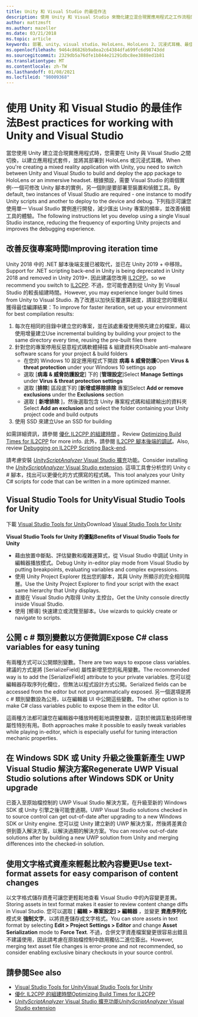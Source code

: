 ```yaml
---
title: Unity 和 Visual Studio 的最佳作法
description: 使用 Unity 和 Visual Studio 來簡化建立混合現實應用程式之工作流程的秘訣和訣竅。
author: mattzmsft
ms.author: mazeller
ms.date: 03/21/2018
ms.topic: article
keywords: 部署、unity、visual studio、HoloLens、HoloLens 2、沉浸式耳機、最佳作法、混合現實耳機、windows mixed reality 耳機、虛擬實境耳機、UWP、Visual Studio Tools Windows SDK
ms.openlocfilehash: 9464c86826b9a8ea2c64384dfa699fc6d98743dd
ms.sourcegitcommit: 2329db5a76dfe1b844e21291dbc8ee3888ed1b81
ms.translationtype: MT
ms.contentlocale: zh-TW
ms.lasthandoff: 01/08/2021
ms.locfileid: "98009368"
---
```

# <a name="best-practices-for-working-with-unity-and-visual-studio"></a><span data-ttu-id="a6aba-104">使用 Unity 和 Visual Studio 的最佳作法</span><span class="sxs-lookup"><span data-stu-id="a6aba-104">Best practices for working with Unity and Visual Studio</span></span>

<span data-ttu-id="a6aba-105">當您使用 Unity 建立混合現實應用程式時，您需要在 Unity 與 Visual Studio 之間切換，以建立應用程式套件，並將其部署到 HoloLens 或沉浸式耳機。</span><span class="sxs-lookup"><span data-stu-id="a6aba-105">When you're creating a mixed reality application with Unity, you need to switch between Unity and Visual Studio to build and deploy the app package to HoloLens or an immersive headset.</span></span> <span data-ttu-id="a6aba-106">根據預設，需要 Visual Studio 的兩個實例-一個可修改 Unity 腳本的實例，另一個則是要部署至裝置和偵錯工具。</span><span class="sxs-lookup"><span data-stu-id="a6aba-106">By default, two instances of Visual Studio are required - one instance to modify Unity scripts and another to deploy to the device and debug.</span></span> <span data-ttu-id="a6aba-107">下列指示可讓您使用單一 Visual Studio 實例進行開發，減少匯出 Unity 專案的頻率，並改善偵錯工具的體驗。</span><span class="sxs-lookup"><span data-stu-id="a6aba-107">The following instructions let you develop using a single Visual Studio instance, reducing the frequency of exporting Unity projects and improves the debugging experience.</span></span>

## <a name="improving-iteration-time"></a><span data-ttu-id="a6aba-108">改善反復專案時間</span><span class="sxs-lookup"><span data-stu-id="a6aba-108">Improving iteration time</span></span>

<span data-ttu-id="a6aba-109">Unity 2018 中的 .NET 腳本後端支援已被取代，並已在 Unity 2019 + 中移除。</span><span class="sxs-lookup"><span data-stu-id="a6aba-109">Support for .NET scripting back-end in Unity is being deprecated in Unity 2018 and removed in Unity 2019+.</span></span> <span data-ttu-id="a6aba-110">因此建議您改用 [IL2CPP](https://docs.unity3d.com/Manual/IL2CPP.html)。</span><span class="sxs-lookup"><span data-stu-id="a6aba-110">so we recommend you switch to [IL2CPP](https://docs.unity3d.com/Manual/IL2CPP.html).</span></span> <span data-ttu-id="a6aba-111">不過，您可能會遇到從 Unity 到 Visual Studio 的較長組建時間。</span><span class="sxs-lookup"><span data-stu-id="a6aba-111">However, you may experience longer build times from Unity to Visual Studio.</span></span> <span data-ttu-id="a6aba-112">為了改進以加快反覆運算速度，請設定您的環境以獲得最佳編譯結果：</span><span class="sxs-lookup"><span data-stu-id="a6aba-112">To improve for faster iteration, set up your environment for best compilation results:</span></span>

1) <span data-ttu-id="a6aba-113">每次在相同的目錄中建立您的專案，並在該處重複使用預先建立的檔案，藉以使用增量建立</span><span class="sxs-lookup"><span data-stu-id="a6aba-113">Use incremental building by building your project to the same directory every time, reusing the pre-built files there</span></span>
2) <span data-ttu-id="a6aba-114">針對您的專案停用反惡意程式碼軟體掃描 & 組建資料夾</span><span class="sxs-lookup"><span data-stu-id="a6aba-114">Disable anti-malware software scans for your project & build folders</span></span>
   - <span data-ttu-id="a6aba-115">在您的 Windows 10 設定應用程式下開啟 **病毒 & 威脅防護**</span><span class="sxs-lookup"><span data-stu-id="a6aba-115">Open **Virus & threat protection** under your Windows 10 settings app</span></span>
   - <span data-ttu-id="a6aba-116">選取 [**病毒 & 威脅防護設定**] 下的 [**管理設定**]</span><span class="sxs-lookup"><span data-stu-id="a6aba-116">Select **Manage Settings** under **Virus & threat protection settings**</span></span>
   - <span data-ttu-id="a6aba-117">選取 [**排除**] 區段底下的 [**新增或移除排除** 專案]</span><span class="sxs-lookup"><span data-stu-id="a6aba-117">Select **Add or remove exclusions** under the **Exclusions** section</span></span>
   - <span data-ttu-id="a6aba-118">選取 [ **新增排除** ]，然後選取包含 Unity 專案程式碼和組建輸出的資料夾</span><span class="sxs-lookup"><span data-stu-id="a6aba-118">Select **Add an exclusion** and select the folder containing your Unity project code and build outputs</span></span>
3) <span data-ttu-id="a6aba-119">使用 SSD 來建立</span><span class="sxs-lookup"><span data-stu-id="a6aba-119">Use an SSD for building</span></span>

<span data-ttu-id="a6aba-120">如需詳細資訊，請參閱 [優化 IL2CPP 的組建時間](https://docs.unity3d.com/Manual/IL2CPP-OptimizingBuildTimes.html) 。</span><span class="sxs-lookup"><span data-stu-id="a6aba-120">Review [Optimizing Build Times for IL2CPP](https://docs.unity3d.com/Manual/IL2CPP-OptimizingBuildTimes.html) for more info.</span></span> <span data-ttu-id="a6aba-121">此外，請參閱 [IL2CPP 腳本後端的調試](https://docs.unity3d.com/Manual/windowsstore-debugging-il2cpp.html)。</span><span class="sxs-lookup"><span data-stu-id="a6aba-121">Also, review [Debugging on IL2CPP Scripting Back-end](https://docs.unity3d.com/Manual/windowsstore-debugging-il2cpp.html).</span></span>

<span data-ttu-id="a6aba-122">請考慮安裝 [ *UnityScriptAnalyzer* Visual Studio 擴充](https://github.com/Microsoft/MixedRealityCompanionKit/tree/master/UnityScriptAnalyzer)功能。</span><span class="sxs-lookup"><span data-stu-id="a6aba-122">Consider installing the [*UnityScriptAnalyzer* Visual Studio extension](https://github.com/Microsoft/MixedRealityCompanionKit/tree/master/UnityScriptAnalyzer).</span></span> <span data-ttu-id="a6aba-123">這項工具會分析您的 Unity c # 腳本，找出可以更優化的方式撰寫的程式碼。</span><span class="sxs-lookup"><span data-stu-id="a6aba-123">This tool analyzes your Unity C# scripts for code that can be written in a more optimized manner.</span></span>

## <a name="visual-studio-tools-for-unity"></a><span data-ttu-id="a6aba-124">Visual Studio Tools for Unity</span><span class="sxs-lookup"><span data-stu-id="a6aba-124">Visual Studio Tools for Unity</span></span>

<span data-ttu-id="a6aba-125">下載 [Visual Studio Tools for Unity](https://docs.microsoft.com/visualstudio/cross-platform/getting-started-with-visual-studio-tools-for-unity)</span><span class="sxs-lookup"><span data-stu-id="a6aba-125">Download [Visual Studio Tools for Unity](https://docs.microsoft.com/visualstudio/cross-platform/getting-started-with-visual-studio-tools-for-unity)</span></span>

<span data-ttu-id="a6aba-126">**Visual Studio Tools for Unity 的優點**</span><span class="sxs-lookup"><span data-stu-id="a6aba-126">**Benefits of Visual Studio Tools for Unity**</span></span>
* <span data-ttu-id="a6aba-127">藉由放置中斷點、評估變數和複雜運算式，從 Visual Studio 中調試 Unity in 編輯器播放模式。</span><span class="sxs-lookup"><span data-stu-id="a6aba-127">Debug Unity in-editor play mode from Visual Studio by putting breakpoints, evaluating variables and complex expressions.</span></span>
* <span data-ttu-id="a6aba-128">使用 Unity Project Explorer 找出您的腳本，其與 Unity 所顯示的完全相同階層。</span><span class="sxs-lookup"><span data-stu-id="a6aba-128">Use the Unity Project Explorer to find your script with the exact same hierarchy that Unity displays.</span></span>
* <span data-ttu-id="a6aba-129">直接在 Visual Studio 內取得 Unity 主控台。</span><span class="sxs-lookup"><span data-stu-id="a6aba-129">Get the Unity console directly inside Visual Studio.</span></span>
* <span data-ttu-id="a6aba-130">使用 [嚮導] 快速建立或流覽至腳本。</span><span class="sxs-lookup"><span data-stu-id="a6aba-130">Use wizards to quickly create or navigate to scripts.</span></span>

## <a name="expose-c-class-variables-for-easy-tuning"></a><span data-ttu-id="a6aba-131">公開 c # 類別變數以方便微調</span><span class="sxs-lookup"><span data-stu-id="a6aba-131">Expose C# class variables for easy tuning</span></span>

<span data-ttu-id="a6aba-132">有兩種方式可以公開類別變數。</span><span class="sxs-lookup"><span data-stu-id="a6aba-132">There are two ways to expose class variables.</span></span> <span data-ttu-id="a6aba-133">建議的方式是將 [SerializeField] 屬性新增至您的私用變數。</span><span class="sxs-lookup"><span data-stu-id="a6aba-133">The recommended way is to add the [SerializeField] attribute to your private variables.</span></span> <span data-ttu-id="a6aba-134">您可以從編輯器存取序列化欄位，但無法以程式設計方式公開。</span><span class="sxs-lookup"><span data-stu-id="a6aba-134">Serialized fields can be accessed from the editor but not programmatically exposed.</span></span>  <span data-ttu-id="a6aba-135">另一個選項是將 c # 類別變數設為公用，以在編輯器 UI 中公開這些變數。</span><span class="sxs-lookup"><span data-stu-id="a6aba-135">The other option is to make C# class variables public to expose them in the editor UI.</span></span> 

<span data-ttu-id="a6aba-136">這兩種方法都可讓您在編輯器中播放時輕鬆地調整變數，這對於微調互動技師修理屬性特別有用。</span><span class="sxs-lookup"><span data-stu-id="a6aba-136">Both approaches make it possible to easily tweak variables while playing in-editor, which is especially useful for tuning interaction mechanic properties.</span></span>

## <a name="regenerate-uwp-visual-studio-solutions-after-windows-sdk-or-unity-upgrade"></a><span data-ttu-id="a6aba-137">在 Windows SDK 或 Unity 升級之後重新產生 UWP Visual Studio 解決方案</span><span class="sxs-lookup"><span data-stu-id="a6aba-137">Regenerate UWP Visual Studio solutions after Windows SDK or Unity upgrade</span></span>

<span data-ttu-id="a6aba-138">已簽入至原始檔控制的 UWP Visual Studio 解決方案，在升級至新的 Windows SDK 或 Unity 引擎之後可能會過期。</span><span class="sxs-lookup"><span data-stu-id="a6aba-138">UWP Visual Studio solutions checked in to source control can get out-of-date after upgrading to a new Windows SDK or Unity engine.</span></span> <span data-ttu-id="a6aba-139">您可以從 Unity 建立新的 UWP 解決方案，然後將差異合併到簽入解決方案，以解決過期的解決方案。</span><span class="sxs-lookup"><span data-stu-id="a6aba-139">You can resolve out-of-date solutions after by building a new UWP solution from Unity and merging differences into the checked-in solution.</span></span>

## <a name="use-text-format-assets-for-easy-comparison-of-content-changes"></a><span data-ttu-id="a6aba-140">使用文字格式資產來輕鬆比較內容變更</span><span class="sxs-lookup"><span data-stu-id="a6aba-140">Use text-format assets for easy comparison of content changes</span></span>

<span data-ttu-id="a6aba-141">以文字格式儲存資產可讓您更輕鬆地查看 Visual Studio 中的內容變更差異。</span><span class="sxs-lookup"><span data-stu-id="a6aba-141">Storing assets in text format makes it easier to review content change diffs in Visual Studio.</span></span> <span data-ttu-id="a6aba-142">您可以選取 [ **編輯 > 專案設定] > 編輯器** ，並變更 **資產序列化** 模式來 **強制文字**，以將資產儲存成文字格式。</span><span class="sxs-lookup"><span data-stu-id="a6aba-142">You can store assets in text format by selecting **Edit > Project Settings > Editor** and change **Asset Serialization** mode to **Force Text**.</span></span> <span data-ttu-id="a6aba-143">不過，合併文字資產檔案變更很容易出錯且不建議使用，因此請考慮在原始檔控制中啟用獨佔二進位簽出。</span><span class="sxs-lookup"><span data-stu-id="a6aba-143">However, merging text asset file changes is error-prone and not recommended, so consider enabling exclusive binary checkouts in your source control.</span></span>

## <a name="see-also"></a><span data-ttu-id="a6aba-144">請參閱</span><span class="sxs-lookup"><span data-stu-id="a6aba-144">See also</span></span>
- [<span data-ttu-id="a6aba-145">Visual Studio Tools for Unity</span><span class="sxs-lookup"><span data-stu-id="a6aba-145">Visual Studio Tools for Unity</span></span>](https://visualstudiogallery.msdn.microsoft.com/8d26236e-4a64-4d64-8486-7df95156aba9)
- [<span data-ttu-id="a6aba-146">優化 IL2CPP 的組建時間</span><span class="sxs-lookup"><span data-stu-id="a6aba-146">Optimizing Build Times for IL2CPP</span></span>](https://docs.unity3d.com/Manual/IL2CPP-OptimizingBuildTimes.html)
- [<span data-ttu-id="a6aba-147">*UnityScriptAnalyzer* Visual Studio 擴充功能</span><span class="sxs-lookup"><span data-stu-id="a6aba-147">*UnityScriptAnalyzer* Visual Studio extension</span></span>](https://github.com/Microsoft/MixedRealityCompanionKit/tree/master/UnityScriptAnalyzer)
